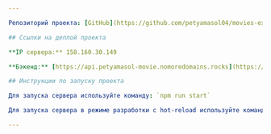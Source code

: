 ```yaml
---

Репозиторий проекта: [GitHub](https://github.com/petyamasol04/movies-explorer-api)

## Ссылки на деплой проекта

**IP сервера:** 158.160.30.149

**Бэкенд:** [https://api.petyamasol-movie.nomoredomains.rocks](https://api.petyamasol-movie.nomoredomains.rocks)

## Инструкции по запуску проекта

Для запуска сервера используйте команду: `npm run start`

Для запуска сервера в режиме разработки с hot-reload используйте команду: `npm run dev`

---
```

